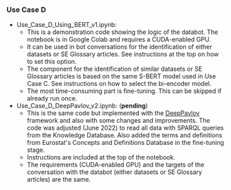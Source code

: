 
 ### Use Case D
 
  - Use_Case_D_Using_BERT_v1.ipynb:
      - This is a demonstration code showing the logic of the databot. The notebook is in Google Colab and requires a CUDA-enabled GPU.
      - It can be used in bot conversations for the identification of either datasets or SE Glossary articles. See instructions at the top on how to set this option.
      - The component for the identification of similar datasets or SE Glossary articles is based on the same S-BERT model used in Use Case C. See instructions on how to select the bi-encoder model.
      - The most time-consuming part is fine-tuning. This can be skipped if already run once. 
  - Use_Case_D_DeepPavlov_v2.ipynb: (**pending**)   
      - This is the same code but implemented with the [DeepPavlov](https://deeppavlov.ai/) framework and also with some changes and improvements. The code was adjusted (June 2022) to read all data with SPARQL queries from the Knowledge Database. Also added the terms and definitions from Eurostat's Concepts and Definitions Database in the fine-tuning stage.   
      - Instructions are included at the top of the notebook.  
      - The requirements (CUDA-enabled GPU) and the targets of the conversation with the databot (either datasets or SE Glossary articles) are the same.
